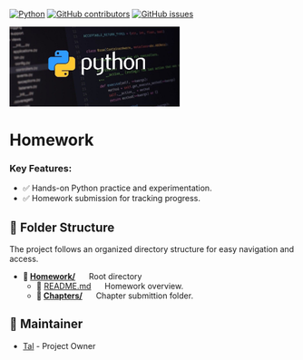 [![Python](https://img.shields.io/badge/Python-8A2BE2)]([https://img.shields.io/badge/Python-8A2BE2) [![GitHub contributors](https://img.shields.io/github/contributors/mendelsontal/Python)](https://github.com/mendelsontal/Python/graphs/contributors) [![GitHub issues](https://img.shields.io/github/issues/mendelsontal/Python)](https://github.com/mendelsontal/Python/issues)

<div align="left">
  <img src="../assets/Python.jpg" alt="Logo" width="300"/>
</div>


# Homework

### Key Features:
- ✅ Hands-on Python practice and experimentation.
- ✅ Homework submission for tracking progress.

## 📁 Folder Structure
The project follows an organized directory structure for easy navigation and access.
- **📁 <span style="display: inline-block; margin-right: 20px;">[Homework/](./)</span>** Root directory 
    - 📄 <span style="display: inline-block; margin-right: 20px;">[README.md](./README.md)</span> Homework overview.
    - **📂 <span style="display: inline-block; margin-right: 20px;">[Chapters/](./Chapters)</span>** Chapter submittion folder.

## 👤 Maintainer
- [Tal](https://github.com/mendelsontal) - Project Owner